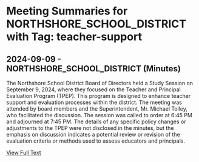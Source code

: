 # Meeting Summaries for NORTHSHORE_SCHOOL_DISTRICT with Tag: teacher-support

## 2024-09-09 - NORTHSHORE_SCHOOL_DISTRICT (Minutes)

The Northshore School District Board of Directors held a Study Session on September 9, 2024, where they focused on the Teacher and Principal Evaluation Program (TPEP). This program is designed to enhance teacher support and evaluation processes within the district. The meeting was attended by board members and the Superintendent, Mr. Michael Tolley, who facilitated the discussion. The session was called to order at 6:45 PM and adjourned at 7:45 PM. The details of any specific policy changes or adjustments to the TPEP were not disclosed in the minutes, but the emphasis on discussion indicates a potential review or revision of the evaluation criteria or methods used to assess educators and principals.

[View Full Text](https://raw.githubusercontent.com/VoronoiPerspectives/WashingtonStateSchoolBoardExplorer/refs/heads/main/data/countries/usa/states/wa/counties/king/school_boards/northshore_school_district/2024/2024-09-09-minutes.txt)

